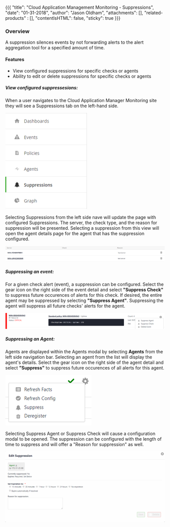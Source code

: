 {{{
  "title": "Cloud Application Management Monitoring - Suppressions",
  "date": "01-31-2018",
  "author": "Jason Oldham",
  "attachments": [],
  "related-products" : [],
  "contentIsHTML": false,
  "sticky": true
}}}


### Overview
A suppression silences events by not forwarding alerts to the alert aggregation tool for a specified amount of time.

#### Features
* View configured suppressions for specific checks or agents
* Ability to edit or delete suppressions for specific checks or agents

##### View configured suppressesions:                                     
When a user navigates to the Cloud Application Manager Monitoring site they will see a Suppressions tab on the left-hand side.

![SuppressionLeftNav](../../images/SuppressionLeftNav.PNG)

Selecting Suppressions from the left side nave will update the page with configured Suppressions.  The server, the check type, and the reason for suppression will be presented.  Selecting a suppression from this view will open the agent details page for the agent that has the suppression configured.

![SuppressionsPage](../../images/SuppressionsPage.png)

##### Suppressing an event:                           
For a given check alert (event), a suppression can be configured.  Select the gear icon on the right side of the event detail and select **"Suppress Check"** to suppress future occurences of alerts for this check.  If desired, the entire agent may be suppressed by selecting **"Suppress Agent"**.  Suppressing the agent will suppress all future checks' alerts for the agent.

![EventSuppression.png](../../images/EventSuppression.png)

##### Suppressing an Agent:
Agents are displayed within the Agents modal by selecting **Agents** from the left side navigation bar.  Selecting an agent from the list will display the agent's details.  Select the gear icon on the right side of the agent detail and select **"Suppress"** to suppress future occurences of all alerts for this agent.  

![AgentSuppression.png](../../images/AgentSuppression.PNG)

Selecting Suppress Agent or Suppress Check will cause a configuration modal to be opened.  The suppression can be configured with the length of time to suppress and will offer a "Reason for suppression" as well.

![EditSuppression](../../images/EditSuppression.PNG)
